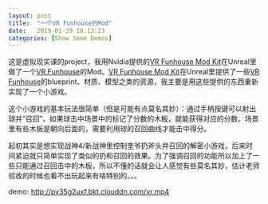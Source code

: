 ```yaml
---
layout: post
title:  "一个VR Funhouse的Mod"
date:   2019-01-29 18:13:23
categories: [Show Some Demos]
---
```


这是虚拟现实课的project，我用Nvidia提供的[VR Funhouse Mod Kit]在Unreal里做了一个[VR Funhouse]的Mod。[VR Funhouse Mod Kit]在Unreal里提供了一些[VR Funhouse]的blueprint、材质、模型之类的资源，我主要是用这些提供的东西重新实现了一个小游戏。

这个小游戏的基本玩法很简单（但是可能有点莫名其妙）：通过手柄按键可以射出球并“召回”，如果球击中场景中的标记了分数的木板，就能获得对应的分数。场景里有些木板是朝向后面的，需要利用球的召回曲线才能击中得分。

起初其实是想实现战神4/新战神里控制奎爷扔斧头并召回的解密小游戏，后来时间紧迫就只简单实现了类似的扔和召回的效果。为了强调召回的功能所以加上了一些只能通过召回击中的木板，所以不懂的话就会让人感觉有些莫名其妙，估计老师验收的时候也看不出玩起来有啥特别的。。。

[VR Funhouse]: https://store.steampowered.com/app/468700/NVIDIA_VR_Funhouse/
[VR Funhouse Mod Kit]: https://developer.nvidia.com/vr-funhouse-mod-kit

demo: <http://pv35g2uxf.bkt.clouddn.com/vr.mp4>
<!-- <iframe src="http://pv35g2uxf.bkt.clouddn.com/vr.mp4" width="750px" height="500px" frameborder="0" scrolling="no" allowfullscreen="true"></iframe> -->

